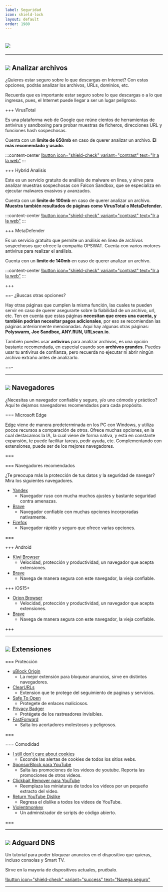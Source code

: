 ```yaml
---
label: Seguridad
icon: shield-lock
layout: default
order: 1980
---
```


# ![](https://i.postimg.cc/x1XN2cXT/seguridaaaaaaaaa.png)

---

## ![](https://i.postimg.cc/fyHqs50r/Proyecto-nuevo-2.png) Analizar archivos


¿Quieres estar seguro sobre lo que descargas en Internet? Con estas opciones, podrás analizar los archivos, URLs, dominios, etc.

Recuerda que es importante estar seguro sobre lo que descargas o a lo que ingresas, pues, el Internet puede llegar a ser un lugar peligroso.



+++ VirusTotal


Es una plataforma web de Google que reúne cientos de herramientas de antivirus y sandboxing para probar muestras de ficheros, direcciones URL y funciones hash sospechosas.

Cuenta con un **límite de 650mb** en caso de querer analizar un archivo. **El más recomendado y usado.**

:::content-center
[!button icon="shield-check" variant="contrast" text="Ir a la web"](https://www.virustotal.com/gui/home/upload)
:::


+++ Hybrid Analisis


Este es un servicio gratuito de análisis de malware en línea, y sirve para analizar muestras sospechosas con Falcon Sandbox, que se especializa en ejecutar malwares evasivos y avanzados.

Cuenta con un **límite de 100mb** en caso de querer analizar un archivo. **Muestra también resultados de páginas como VirusTotal o MetaDefender.**

:::content-center
[!button icon="shield-check" variant="contrast" text="Ir a la web"](https://www.hybrid-analysis.com/)
:::


+++ MetaDefender


Es un servicio gratuito que permite un análisis en línea de archivos sospechosos que ofrece la compañía OPSWAT. Cuenta con varios motores antivirus para realizar el análisis.

Cuenta con un **límite de 140mb** en caso de querer analizar un archivo.


:::content-center
[!button icon="shield-check" variant="contrast" text="Ir a la web"](https://metadefender.opswat.com)
:::


+++


==- ¿Buscas otras opciones?


Hay otras páginas que cumplen la misma función, las cuales te pueden servir en caso de querer asegurarte sobre la fiabilidad de un archivo, url, etc. Ten en cuenta que estas páginas **necesitan que crees una cuenta, y también podrían necesitar pagos adicionales**, por eso se recomiendan las páginas anteriormente mencionadas. Aquí hay algunas otras páginas: **Polyswarm, Joe Sandbox, ANY.RUN, URLscan.io**.

También puedes usar **antivirus** para analizar archivos, es una opción bastante recomendada, en especial cuando son **archivos grandes**. Puedes usar tu antivirus de confianza, pero recuerda no ejecutar ni abrir ningún archivo extraño antes de analizarlo.

==-


---


## ![](https://i.postimg.cc/fyHqs50r/Proyecto-nuevo-2.png) Navegadores


¿Necesitas un navegador confiable y seguro, y/o uno cómodo y práctico? Aquí te dejamos navegadores recomendados para cada propósito.


=== Microsoft Edge

[Edge]((https://www.microsoft.com/es-es/edge/download?form=MA13FJ)) viene de manera predeterminada en los PC con Windows, y utiliza pocos recursos a comparación de otros. Ofrece muchas opciones, en la cual destacamos la IA, la cual viene de forma nativa, y está en constante expansión, te puede facilitar tareas, pedir ayuda, etc. Complementando con extensiones, puede ser de los mejores navegadores.

===

=== Navegadores recomendados


¿Te preocupa más la protección de tus datos y la seguridad de navegar? Mira los siguientes navegadores.


- [Yandex](https://browser.yandex.com/?from=morda_icon_yandex_com&banerid=3401000000)
    - Navegador ruso con mucha muchos ajustes y bastante seguridad contra amenazas.
- [Brave](https://brave.com/es/download/)
    - Navegador confiable con muchas opciones incorporadas nativamente.
- [Firefox](https://www.mozilla.org/es-CL/firefox/new/)
    - Navegador rápido y seguro que ofrece varias opciones.


===


+++ Android

- [Kiwi Browser](https://play.google.com/store/apps/details?id=com.kiwibrowser.browser)
    - Velocidad, protección y productividad, un navegador que acepta extensiones.
- [Brave](https://play.google.com/store/apps/details?id=com.brave.browser) 
    - Navega de manera segura con este navegador, la vieja confiable.

+++ iOS15+

- [Orion Browser](https://apps.apple.com/cl/app/orion-browser-by-kagi/id1484498200)
    - Velocidad, protección y productividad, un navegador que acepta extensiones.
- [Brave](https://apps.apple.com/cl/app/brave-navegador-web-privado/id1052879175) 
    - Navega de manera segura con este navegador, la vieja confiable.

+++


---


## ![](https://i.postimg.cc/fyHqs50r/Proyecto-nuevo-2.png) **Extensiones**


=== Protección

- [uBlock Origin](https://github.com/gorhill/uBlock)
    - La mejor extensión para bloquear anuncios, sirve en distintos navegadores.
- [ClearURLs](https://docs.clearurls.xyz/1.23.0/#download)
    - Extension que te protege del seguimiento de paginas y servicios.
- [Safe To Open](https://safetoopen.com/)
    - Protegete de enlaces maliciosos.
- [Privacy Badger](https://privacybadger.org/)
    - Protégete de los rastreadores invisibles.
- [FastForward](https://fastforward.team/)
    - Salta los acortadores molestosos y peligrosos.

===

=== Comodidad 


- [I still don't care about cookies](https://github.com/OhMyGuus/I-Still-Dont-Care-About-Cookies)
    - Esconde las alertas de cookies de todos los sitios webs.
- [SponsorBlock para YouTube](https://sponsor.ajay.app/)
    - Salta las promociones de los videos de youtube. Reporta las promociones de otros videos.
- [Clickbait Remover para YouTube](https://github.com/pietervanheijningen/clickbait-remover-for-youtube)
    - Reemplaza las miniaturas de todos los videos por un pequeño extracto del video. 
- [Return YouTube Dislike](https://returnyoutubedislike.com/)
    - Regresa el dislike a todos los videos de YouTube.
- [Violentmonkey](https://violentmonkey.github.io/)
    - Un administrador de scripts de código abierto.
    
    
===


---

## ![](https://i.postimg.cc/fyHqs50r/Proyecto-nuevo-2.png) Adguard DNS


Un tutorial para poder bloquear anuncios en el dispositivo que quieras, incluso consolas y Smart TV.

Sirve en la mayoría de dispositivos actuales, pruébalo.

[!button icon="shield-check" variant="success" text="Navega seguro"](https://noiroom.tech/Tutoriales/Adguard)


---

